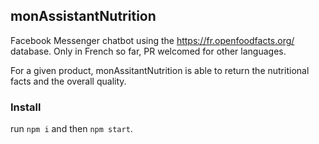 ## monAssistantNutrition
Facebook Messenger chatbot using the https://fr.openfoodfacts.org/ database.
Only in French so far, PR welcomed for other languages.

For a given product, monAssitantNutrition is able to return the nutritional facts and the overall quality.

### Install
run `npm i` and then `npm start`.

